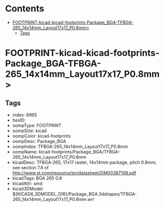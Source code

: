 



Contents
========

* [FOOTPRINT-kicad-kicad-footprints-Package_BGA-TFBGA-265_14x14mm_Layout17x17_P0.8mm>](#footprint-kicad-kicad-footprints-package_bga-tfbga-265_14x14mm_layout17x17_p08mm)
	* [Tags](#tags)

# FOOTPRINT-kicad-kicad-footprints-Package_BGA-TFBGA-265_14x14mm_Layout17x17_P0.8mm>

## Tags

- index: 8965
- hexID: 
- oompType: FOOTPRINT
- oompSize: kicad
- oompColor: kicad-footprints
- oompDesc: Package_BGA
- oompIndex: TFBGA-265_14x14mm_Layout17x17_P0.8mm
- oompName: kicad-footprints/Package_BGA/TFBGA-265_14x14mm_Layout17x17_P0.8mm
- kicadDesc: TFBGA-265, 17x17 raster, 14x14mm package, pitch 0.8mm; see section 7.8 of http://www.st.com/resource/en/datasheet/DM00387108.pdf
- kicadTags: BGA 265 0.8
- kicadAttr: smd
- kicad3DModel: ${KICAD6_3DMODEL_DIR}/Package_BGA.3dshapes/TFBGA-265_14x14mm_Layout17x17_P0.8mm.wrl
